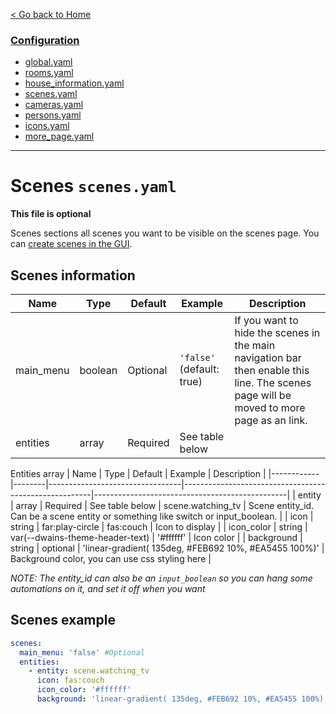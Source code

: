[< Go back to Home](../index.md)

### [Configuration](index.md)
* [global.yaml](global.md)
* [rooms.yaml](rooms.md)
* [house_information.yaml](house_information.md)
* [scenes.yaml](scenes.md)
* [cameras.yaml](cameras.md)
* [persons.yaml](persons.md)
* [icons.yaml](icons.md)
* [more_page.yaml](more_page.md)

---

# Scenes `scenes.yaml`

**This file is optional**

Scenes sections all scenes you want to be visible on the scenes page. You can [create scenes in the GUI](https://www.home-assistant.io/docs/scene/editor/).

## Scenes information

| Name | Type | Default | Example | Description |
|------------|--------|---------------------------------|-------------------------------------------------------|------------------------------------------------|
| main_menu | boolean | Optional | `'false'` (default: true) | If you want to hide the scenes in the main navigation bar then enable this line. The scenes page will be moved to more page as an link. |
| entities | array | Required | See table below |

Entities array
| Name | Type | Default | Example | Description |
|------------|--------|---------------------------------|-------------------------------------------------------|------------------------------------------------|
| entity | array | Required | See table below | scene.watching_tv | Scene entity_id. Can be a scene entity or something like switch or input_boolean. |
| icon | string | far:play-circle | fas:couch | Icon to display |
| icon_color | string | var(--dwains-theme-header-text) | '#ffffff' | Icon color |
| background | string | optional | 'linear-gradient( 135deg, #FEB692 10%, #EA5455 100%)' | Background color, you can use css styling here |

*NOTE: The entity_id can also be an `input_boolean` so you can hang some automations on it, and set it off when you want*

## Scenes example
```YAML
scenes:
  main_menu: 'false' #Optional
  entities:
    - entity: scene.watching_tv
      icon: fas:couch
      icon_color: '#ffffff'
      background: 'linear-gradient( 135deg, #FEB692 10%, #EA5455 100%)'
```  